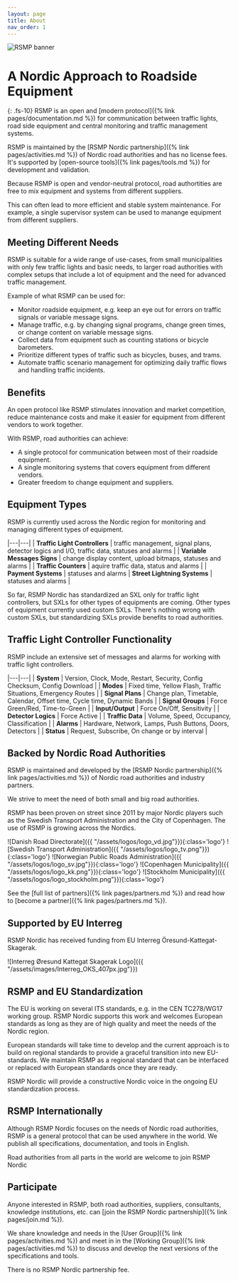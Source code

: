 ```yaml
---
layout: page
title: About
nav_order: 1
---
```


![RSMP banner](/assets/images/rsmp_nordic_banner.jpg)

# A Nordic Approach to Roadside Equipment
{: .fs-10}
RSMP is an open and [modern protocol]({% link pages/documentation.md %}) for communication between traffic lights, road side equipment and central monitoring and traffic management systems.

RSMP is maintained by the [RSMP Nordic partnership]({% link pages/activities.md %}) of Nordic road authorities and has no license fees. It's supported by [open-source tools]({% link pages/tools.md %}) for development and validation.

Because RSMP is open and vendor-neutral protocol, road authortities are free to mix equipment and systems from different suppliers.

This can often lead to more efficient and stable system maintenance. For example, a single supervisor system can be used to manange equipment from different suppliers.

## Meeting Different Needs
RSMP is suitable for a wide range of use-cases, from small municipalities with only few traffic lights and basic needs, to larger road authorities with complex setups that include a lot of equipment and the need for advanced traffic management.

Example of what RSMP can be used for:

 - Monitor roadside equipment, e.g. keep an eye out for errors on traffic signals or variable message signs.
 - Manage traffic, e.g. by changing signal programs, change green times, or change content on variable message signs.
 - Collect data from equipment such as counting stations or bicycle barometers.
 - Prioritize different types of traffic such as bicycles, buses, and trams.
 - Automate traffic scenario management for optimizing daily traffic flows and handling traffic incidents.

## Benefits
An open protocol like RSMP stimulates innovation and market competition, reduce maintenance costs and make it easier for equipment from different vendors to work together.

With RSMP, road authorities can achieve:

 - A single protocol for communication between most of their roadside equipment.
 - A single monitoring systems that covers equipment from different vendors.
 - Greater freedom to change equipment and suppliers.

## Equipment Types
RSMP is currently used across the Nordic region for monitoring and managing different types of equipment.

|---|---|
| **Traffic Light Controllers** | traffic management, signal plans, detector logics and I/O, traffic data, statuses and alarms | 
| **Variable Messages Signs** | change display content, upload bitmaps, statuses and alarms |
| **Traffic Counters** | aquire traffic data, status and alarms |
| **Payment Systems** | statuses and alarms
| **Street Lightning Systems** | statuses and alarms |

So far, RSMP Nordic has standardized an SXL only for traffic light controllers, but SXLs for other types of equipments are coming. Other types of equipment currently used custom SXLs. There's nothing wrong with custom SXLs, but standardizing SXLs provide benefits to road authorities.

## Traffic Light Controller Functionality
RSMP include an extensive set of messages and alarms for working with traffic light controllers.

|---|---|
| **System** | Version, Clock, Mode, Restart, Security, Config Checksum, Config Download |
| **Modes** | Fixed time, Yellow Flash, Traffic Situations, Emergency Routes |
| **Signal Plans** | Change plan, Timetable, Calendar, Offset time, Cycle time, Dynamic Bands |
| **Signal Groups** | Force Green/Red, Time-to-Green |
| **Input/Output** | Force On/Off, Sensitivity |
| **Detector Logics** | Force Active |
| **Traffic Data** | Volume, Speed, Occupancy, Classification |
| **Alarms** | Hardware, Network, Lamps, Push Buttons, Doors, Detectors |
| **Status** | Request, Subscribe, On change or by interval |

## Backed by Nordic Road Authorities
RSMP is maintained and developed by the [RSMP Nordic partnership]({% link pages/activities.md %}) of Nordic road authorities and industry partners.

We strive to meet the need of both small and big road authorities.

RSMP has been proven on street since 2011 by major Nordic players such as the Swedish Transport Administration and the City of Copenhagen. The use of RSMP is growing across the Nordics.

![Danish Road Directorate]({{ "/assets/logos/logo_vd.jpg"}}){:class='logo'}
![Swedish Transport Administration]({{ "/assets/logos/logo_tv.png"}}){:class='logo'}
![Norwegian Public Roads Administration]({{ "/assets/logos/logo_sv.jpg"}}){:class='logo'}
![Copenhagen Municipality]({{ "/assets/logos/logo_kk.png"}}){:class='logo'}
![Stockholm Municipality]({{ "/assets/logos/logo_stockholm.png"}}){:class='logo'}

See the [full list of partners]({% link pages/partners.md %}) and read how to [become a partner]({% link pages/partners.md %}).

## Supported by EU Interreg
RSMP Nordic has received funding from EU Interreg Öresund-Kattegat-Skagerak.

![Interreg Øresund Kattegat Skagerak Logo]({{ "/assets/images/Interreg_OKS_407px.jpg"}})

## RSMP and EU Standardization
The EU is working on several ITS standards, e.g. in the CEN TC278/WG17 working group. RSMP Nordic supports this work and welcomes European standards as long as they are of high quality and meet the needs of the Nordic region.

European standards will take time to develop and the current approach is to build on regional standards to provide a graceful transition into new EU-standards. We maintain RSMP as a regional standard that can be interfaced or replaced with European standards once they are ready.

RSMP Nordic will provide a constructive Nordic voice in the ongoing EU standardization process.

## RSMP Internationally
Although RSMP Nordic focuses on the needs of Nordic road authorities, RSMP is a general protocol that can be used anywhere in the world.  We publish all specifications, documentation, and tools in English.

Road authorities from all parts in the world are welcome to join RSMP Nordic

## Participate
Anyone interested in RSMP, both road authorities, suppliers, consultants, knowledge institutions, etc. can [join the RSMP Nordic partnership]({% link pages/join.md %}).

We share knowledge and needs in the [User Group]({% link pages/activities.md %}) and meet in in the [Working Group]({% link pages/activities.md %}) to discuss and develop the next versions of the specifications and tools.

There is no RSMP Nordic partnership fee.


